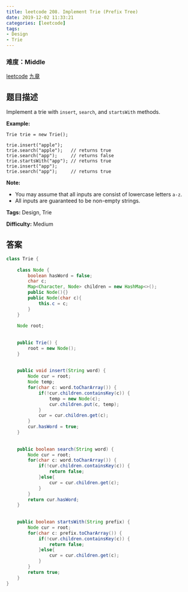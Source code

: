 ```yaml
---
title: leetcode 208. Implement Trie (Prefix Tree)
date: 2019-12-02 11:33:21
categories: [leetcode]
tags:
- Design
- Trie
---
```

### 难度：Middle

<a href="https://leetcode.com/problems/implement-trie-prefix-tree/">leetcode</a>
<a href="https://www.jiuzhang.com/solution/implement-trie-prefix-tree/">九章</a>
## 题目描述
Implement a trie with `insert`, `search`, and `startsWith` methods.

**Example:**
        
    Trie trie = new Trie();
    
    trie.insert("apple");
    trie.search("apple");   // returns true
    trie.search("app");     // returns false
    trie.startsWith("app"); // returns true
    trie.insert("app");   
    trie.search("app");     // returns true
    

**Note:**

  * You may assume that all inputs are consist of lowercase letters `a-z`.
  * All inputs are guaranteed to be non-empty strings.


**Tags:** Design, Trie

**Difficulty:** Medium
## 答案
<!--more-->
```java
class Trie {
    
    class Node {
        boolean hasWord = false;
        char c;
        Map<Character, Node> children = new HashMap<>();
        public Node(){}
        public Node(char c){
            this.c = c;
        }
    }
    
    Node root;
    
    
    public Trie() {
        root = new Node();
    }
    
    
    public void insert(String word) {
        Node cur = root;
        Node temp;
        for(char c: word.toCharArray()) {
            if(!cur.children.containsKey(c)) {
                temp = new Node(c);
                cur.children.put(c, temp);
            }
            cur = cur.children.get(c);
        }
        cur.hasWord = true;
    }
    
    
    public boolean search(String word) {
        Node cur = root;
        for(char c: word.toCharArray()) {
            if(!cur.children.containsKey(c)) {
                return false;
            }else{
                cur = cur.children.get(c);
            }
        }
        return cur.hasWord;
    }
    
    
    public boolean startsWith(String prefix) {
        Node cur = root;
        for(char c: prefix.toCharArray()) {
            if(!cur.children.containsKey(c)) {
                return false;
            }else{
                cur = cur.children.get(c);
            }
        }
        return true;
    }
}


```